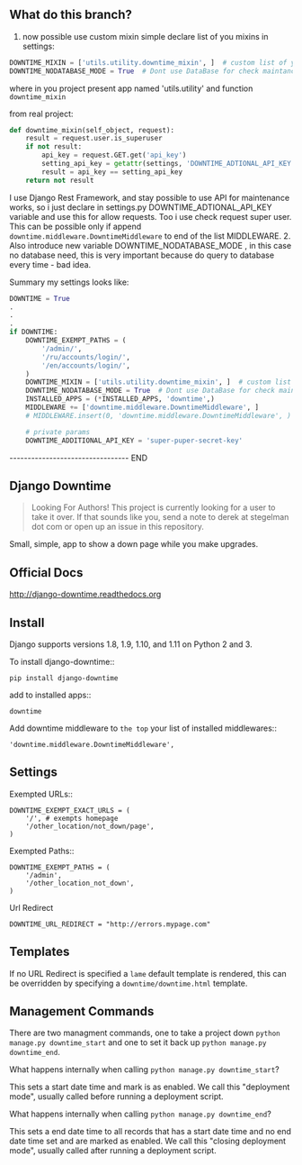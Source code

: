 ## What do this branch?

1. now possible use custom mixin
simple declare list of you mixins in settings:
```python
DOWNTIME_MIXIN = ['utils.utility.downtime_mixin', ]  # custom list of you mixins
DOWNTIME_NODATABASE_MODE = True  # Dont use DataBase for check maintance mode
```
where in you project present app named 'utils.utility' and function `downtime_mixin`

from real project:
```python
def downtime_mixin(self_object, request):
    result = request.user.is_superuser
    if not result:
        api_key = request.GET.get('api_key')
        setting_api_key = getattr(settings, 'DOWNTIME_ADTIONAL_API_KEY', None)
        result = api_key == setting_api_key
    return not result
```
I use Django Rest Framework, and stay possible to use API for maintenance works, so i just declare in settings.py DOWNTIME_ADTIONAL_API_KEY variable and use this for allow requests. Too i use check request super user. This can be possible only if append `downtime.middleware.DowntimeMiddleware` to end of the list MIDDLEWARE.
2. Also introduce new variable DOWNTIME_NODATABASE_MODE , in this case no database need, this is very important because do query to database every time - bad idea.

Summary my settings looks like:
```python
DOWNTIME = True
.
.
.
if DOWNTIME:
    DOWNTIME_EXEMPT_PATHS = (
        '/admin/',
        '/ru/accounts/login/',
        '/en/accounts/login/',
    )
    DOWNTIME_MIXIN = ['utils.utility.downtime_mixin', ]  # custom list of you mixins
    DOWNTIME_NODATABASE_MODE = True  # Dont use DataBase for check maintance mode
    INSTALLED_APPS = (*INSTALLED_APPS, 'downtime',)
    MIDDLEWARE += ['downtime.middleware.DowntimeMiddleware', ]
    # MIDDLEWARE.insert(0, 'downtime.middleware.DowntimeMiddleware', )

    # private params
    DOWNTIME_ADDITIONAL_API_KEY = 'super-puper-secret-key'
```


--------------------------------- END

## Django Downtime

> Looking For Authors!  This project is currently looking for a user to take it over.  If that sounds like you, send a note to derek at stegelman dot com or open up an issue in this repository.

Small, simple, app to show a down page while you make upgrades.

Official Docs
-------------

http://django-downtime.readthedocs.org

Install
-------

Django supports versions 1.8, 1.9, 1.10, and 1.11 on Python 2 and 3.

To install django-downtime::

    pip install django-downtime

add to installed apps::

    downtime

Add downtime middleware to ``the top`` your list of installed middlewares::

    'downtime.middleware.DowntimeMiddleware',


Settings
--------

Exempted URLs::

    DOWNTIME_EXEMPT_EXACT_URLS = (
        '/', # exempts homepage
        '/other_location/not_down/page',
    )

Exempted Paths::

    DOWNTIME_EXEMPT_PATHS = (
        '/admin',
        '/other_location_not_down',
    )

Url Redirect

    DOWNTIME_URL_REDIRECT = "http://errors.mypage.com"

Templates
---------

If no URL Redirect is specified a ``lame`` default template is rendered, this can be overridden
by specifying a ``downtime/downtime.html`` template.

Management Commands
-------------------

There are two managment commands, one to take a project down `python manage.py downtime_start` and one to set it back
up `python manage.py downtime_end`.

What happens internally when calling `python manage.py downtime_start`?

This sets a start date time and mark is as enabled. We call this "deployment mode", usually called before
running a deployment script.

What happens internally when calling `python manage.py downtime_end`?

This sets a end date time to all records that has a start date time and no end date time set and are
marked as enabled. We call this "closing deployment mode", usually called after running a deployment script.
